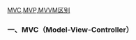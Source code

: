 [MVC,MVP,MVVM区别](http://blog.csdn.net/jdsjlzx/article/details/51174396)
### 一、MVC（Model-View-Controller）
    